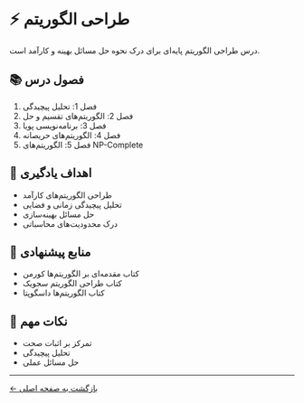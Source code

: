 # ⚡ طراحی الگوریتم

درس طراحی الگوریتم پایه‌ای برای درک نحوه حل مسائل بهینه و کارآمد است.

## 📚 فصول درس

1. فصل 1: تحلیل پیچیدگی
2. فصل 2: الگوریتم‌های تقسیم و حل
3. فصل 3: برنامه‌نویسی پویا
4. فصل 4: الگوریتم‌های حریصانه
5. فصل 5: الگوریتم‌های NP-Complete

## 🎯 اهداف یادگیری

- طراحی الگوریتم‌های کارآمد
- تحلیل پیچیدگی زمانی و فضایی
- حل مسائل بهینه‌سازی
- درک محدودیت‌های محاسباتی

## 📖 منابع پیشنهادی

- کتاب مقدمه‌ای بر الگوریتم‌ها کورمن
- کتاب طراحی الگوریتم سجویک
- کتاب الگوریتم‌ها داسگوپتا

## 📝 نکات مهم

- تمرکز بر اثبات صحت
- تحلیل پیچیدگی
- حل مسائل عملی

---

[← بازگشت به صفحه اصلی](../README.md) 